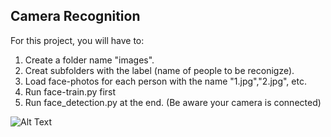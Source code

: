 ## Camera Recognition 

For this project, you will have to:

1. Create a folder name "images".
2. Creat subfolders with the label (name of people to be reconigze).
3. Load face-photos for each person with the name "1.jpg","2.jpg", etc.
4. Run face-train.py first
5. Run face_detection.py at the end. (Be aware your camera is connected)


![Alt Text](https://media.giphy.com/media/2LItVbW65PMUTs6of6/giphy.gif)
